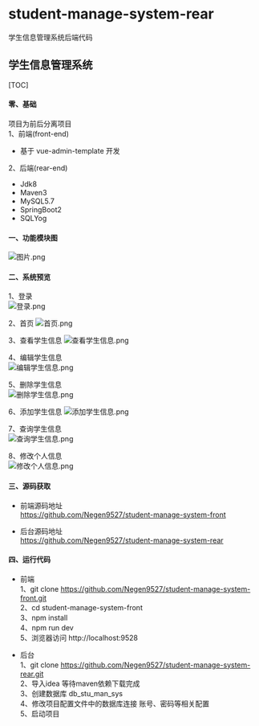 # student-manage-system-rear
学生信息管理系统后端代码


## 学生信息管理系统
[TOC]
#### 零、基础
项目为前后分离项目  
1、前端(front-end)  
- 基于 vue-admin-template 开发      

2、后端(rear-end)    
- Jdk8  
- Maven3  
- MySQL5.7  
- SpringBoot2  
- SQLYog  

#### 一、功能模块图
![图片.png](https://upload-images.jianshu.io/upload_images/16432686-d417effc03b21a81.png?imageMogr2/auto-orient/strip%7CimageView2/2/w/1240)



#### 二、系统预览
1、登录  
![登录.png](https://upload-images.jianshu.io/upload_images/16432686-eb6208355eaa1b86.png?imageMogr2/auto-orient/strip%7CimageView2/2/w/1240)    

2、首页
![首页.png](https://upload-images.jianshu.io/upload_images/16432686-e94528b9c1bccdb9.png?imageMogr2/auto-orient/strip%7CimageView2/2/w/1240)  

3、查看学生信息
![查看学生信息.png](https://upload-images.jianshu.io/upload_images/16432686-320483eb2c04817c.png?imageMogr2/auto-orient/strip%7CimageView2/2/w/1240)  

4、编辑学生信息  
![编辑学生信息.png](https://upload-images.jianshu.io/upload_images/16432686-bacd77743ff9b26c.png?imageMogr2/auto-orient/strip%7CimageView2/2/w/1240)  

5、删除学生信息  
![删除学生信息.png](https://upload-images.jianshu.io/upload_images/16432686-93dc75297b4a611a.png?imageMogr2/auto-orient/strip%7CimageView2/2/w/1240)  

6、添加学生信息
![添加学生信息.png](https://upload-images.jianshu.io/upload_images/16432686-6a05e9d3b6a48706.png?imageMogr2/auto-orient/strip%7CimageView2/2/w/1240)  

7、查询学生信息  
![查询学生信息.png](https://upload-images.jianshu.io/upload_images/16432686-e6d6f8480508e42c.png?imageMogr2/auto-orient/strip%7CimageView2/2/w/1240)  

8、修改个人信息  
![修改个人信息.png](https://upload-images.jianshu.io/upload_images/16432686-16dfc1282a7b8e43.png?imageMogr2/auto-orient/strip%7CimageView2/2/w/1240)  


#### 三、源码获取 
- 前端源码地址    
https://github.com/Negen9527/student-manage-system-front  

- 后台源码地址  
https://github.com/Negen9527/student-manage-system-rear  


#### 四、运行代码  
- 前端  
1、git clone https://github.com/Negen9527/student-manage-system-front.git  
2、cd student-manage-system-front  
3、npm install  
4、npm run dev  
5、浏览器访问 http://localhost:9528  

- 后台  
1、git clone https://github.com/Negen9527/student-manage-system-rear.git  
2、导入idea 等待maven依赖下载完成  
3、创建数据库 db_stu_man_sys  
4、修改项目配置文件中的数据库连接 账号、密码等相关配置  
5、启动项目  



